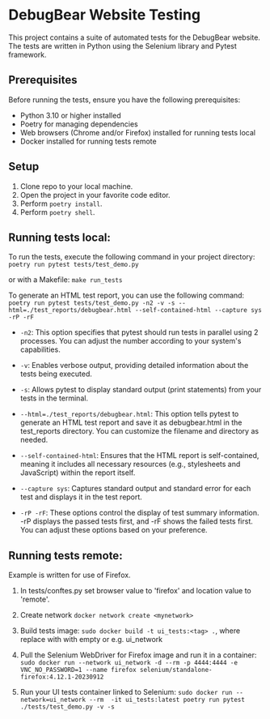 # DebugBear Website Testing

This project contains a suite of automated tests for the DebugBear website. The tests are written in Python using the Selenium library and Pytest framework.

## Prerequisites
Before running the tests, ensure you have the following prerequisites:

- Python 3.10 or higher installed
- Poetry for managing dependencies
- Web browsers (Chrome and/or Firefox) installed for running tests local
- Docker installed for running tests remote


## Setup 
1. Clone repo to your local machine.
2. Open the project in your favorite code editor.
3. Perform ```poetry install```.
4. Perform ```poetry shell```.


## Running tests local:
To run the tests, execute the following command in your project directory:
```poetry run pytest tests/test_demo.py```

or with a Makefile:
```make run_tests```

To generate an HTML test report, you can use the following command:
```poetry run pytest tests/test_demo.py -n2 -v -s --html=./test_reports/debugbear.html --self-contained-html --capture sys -rP -rF```

- ```-n2```: This option specifies that pytest should run tests in parallel using 2 processes. You can adjust the number according to your system's capabilities.

- ```-v```: Enables verbose output, providing detailed information about the tests being executed.

- ```-s```: Allows pytest to display standard output (print statements) from your tests in the terminal.

- ```--html=./test_reports/debugbear.html```: This option tells pytest to generate an HTML test report and save it as debugbear.html in the test_reports directory. You can customize the filename and directory as needed.

- ```--self-contained-html```: Ensures that the HTML report is self-contained, meaning it includes all necessary resources (e.g., stylesheets and JavaScript) within the report itself.

- ```--capture sys```: Captures standard output and standard error for each test and displays it in the test report.

- ```-rP -rF```: These options control the display of test summary information. -rP displays the passed tests first, and -rF shows the failed tests first. You can adjust these options based on your preference.


## Running tests remote:

Example is written for use of Firefox.

1. In tests/conftes.py set browser value to 'firefox' and location value to 'remote'.

2. Create network
```docker network create <mynetwork>```

3. Build tests image: 
```sudo docker build -t ui_tests:<tag> .```, where replace with <tag> with empty or e.g. ui_network 

4. Pull the Selenium WebDriver for Firefox image and run it in a container: 
```sudo docker run --network ui_network -d --rm -p 4444:4444 -e VNC_NO_PASSWORD=1 --name firefox selenium/standalone-firefox:4.12.1-20230912```

5. Run your UI tests container linked to Selenium:
```sudo docker run --network=ui_network --rm  -it ui_tests:latest poetry run pytest ./tests/test_demo.py -v -s```



